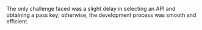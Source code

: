The only challenge faced was a slight delay in selecting an API and obtaining a pass key; otherwise, the development process was smooth and efficient.
